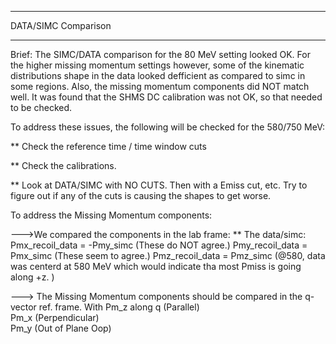 **********************
 DATA/SIMC Comparison
**********************

Brief: The SIMC/DATA comparison for the 80 MeV setting looked OK. For
the higher missing momentum settings however, some of the kinematic
distributions shape in the data looked defficient as compared to simc in 
some regions. Also, the missing momentum components did NOT match well.
It was found that the SHMS DC calibration was not OK, so that needed to be
checked.

To address these issues, the following will be checked for the 580/750 MeV:

** Check the reference time / time window cuts

** Check the calibrations.

** Look at DATA/SIMC with NO CUTS. Then with a Emiss cut, etc. Try to figure
   out if any of the cuts is causing the shapes to get worse.


To address the Missing Momentum components:

--->We compared the components in the lab frame:
** The data/simc:   Pmx_recoil_data = -Pmy_simc  (These do NOT agree.)
       		    Pmy_recoil_data = Pmx_simc  (These seem to agree.)
		    Pmz_recoil_data = Pmz_simc  (@580, data was centerd at 580 MeV
		    		      		  which would indicate tha most Pmiss
						  is going along +z. )


---> The Missing Momentum components should be compared in the
     q-vector ref. frame.  With Pm_z along q (Parallel)   
     	      	   	        Pm_x         (Perpendicular)	
				Pm_y	     (Out of Plane Oop)